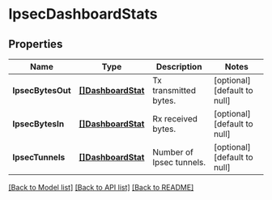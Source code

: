 # IpsecDashboardStats

## Properties
Name | Type | Description | Notes
------------ | ------------- | ------------- | -------------
**IpsecBytesOut** | [**[]DashboardStat**](DashboardStat.md) | Tx transmitted bytes. | [optional] [default to null]
**IpsecBytesIn** | [**[]DashboardStat**](DashboardStat.md) | Rx received bytes. | [optional] [default to null]
**IpsecTunnels** | [**[]DashboardStat**](DashboardStat.md) | Number of Ipsec tunnels. | [optional] [default to null]

[[Back to Model list]](../README.md#documentation-for-models) [[Back to API list]](../README.md#documentation-for-api-endpoints) [[Back to README]](../README.md)

